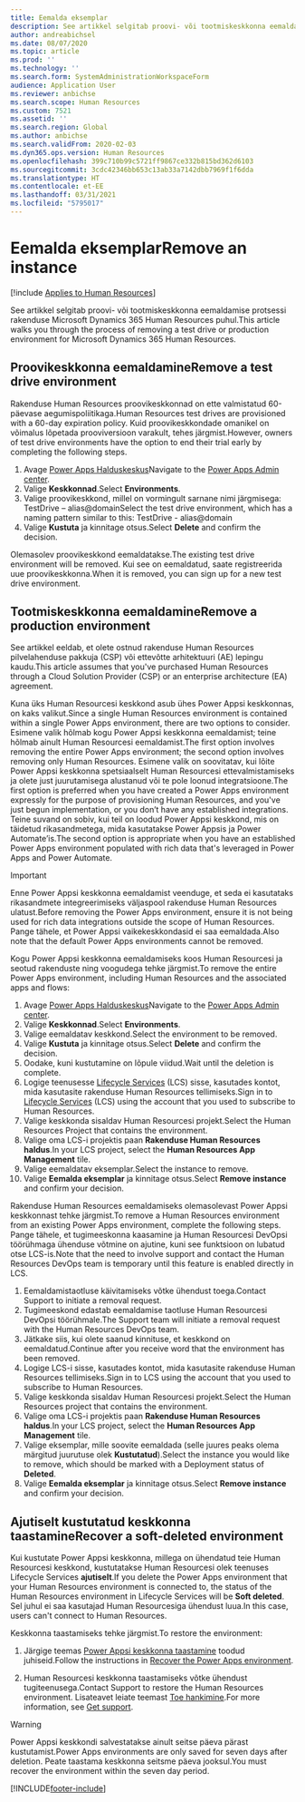 ```yaml
---
title: Eemalda eksemplar
description: See artikkel selgitab proovi- või tootmiskeskkonna eemaldamise protsessi rakenduse Microsoft Dynamics 365 Human Resources puhul.
author: andreabichsel
ms.date: 08/07/2020
ms.topic: article
ms.prod: ''
ms.technology: ''
ms.search.form: SystemAdministrationWorkspaceForm
audience: Application User
ms.reviewer: anbichse
ms.search.scope: Human Resources
ms.custom: 7521
ms.assetid: ''
ms.search.region: Global
ms.author: anbichse
ms.search.validFrom: 2020-02-03
ms.dyn365.ops.version: Human Resources
ms.openlocfilehash: 399c710b99c5721ff9867ce332b815bd362d6103
ms.sourcegitcommit: 3cdc42346bb653c13ab33a7142dbb7969f1f6dda
ms.translationtype: HT
ms.contentlocale: et-EE
ms.lasthandoff: 03/31/2021
ms.locfileid: "5795017"
---
```

# <a name="remove-an-instance"></a><span data-ttu-id="5b592-103">Eemalda eksemplar</span><span class="sxs-lookup"><span data-stu-id="5b592-103">Remove an instance</span></span>

[!include [Applies to Human Resources](../includes/applies-to-hr.md)]

<span data-ttu-id="5b592-104">See artikkel selgitab proovi- või tootmiskeskkonna eemaldamise protsessi rakenduse Microsoft Dynamics 365 Human Resources puhul.</span><span class="sxs-lookup"><span data-stu-id="5b592-104">This article walks you through the process of removing a test drive or production environment for Microsoft Dynamics 365 Human Resources.</span></span>

## <a name="remove-a-test-drive-environment"></a><span data-ttu-id="5b592-105">Proovikeskkonna eemaldamine</span><span class="sxs-lookup"><span data-stu-id="5b592-105">Remove a test drive environment</span></span>

<span data-ttu-id="5b592-106">Rakenduse Human Resources proovikeskkonnad on ette valmistatud 60-päevase aegumispoliitikaga.</span><span class="sxs-lookup"><span data-stu-id="5b592-106">Human Resources test drives are provisioned with a 60-day expiration policy.</span></span> <span data-ttu-id="5b592-107">Kuid proovikeskkondade omanikel on võimalus lõpetada prooviversioon varakult, tehes järgmist.</span><span class="sxs-lookup"><span data-stu-id="5b592-107">However, owners of test drive environments have the option to end their trial early by completing the following steps.</span></span> 

1. <span data-ttu-id="5b592-108">Avage [Power Apps Halduskeskus](https://admin.businessplatform.microsoft.com/)</span><span class="sxs-lookup"><span data-stu-id="5b592-108">Navigate to the [Power Apps Admin center](https://admin.businessplatform.microsoft.com/).</span></span>
2. <span data-ttu-id="5b592-109">Valige **Keskkonnad**.</span><span class="sxs-lookup"><span data-stu-id="5b592-109">Select **Environments**.</span></span>
3. <span data-ttu-id="5b592-110">Valige proovikeskkond, millel on vormingult sarnane nimi järgmisega: TestDrive – alias@domain</span><span class="sxs-lookup"><span data-stu-id="5b592-110">Select the test drive environment, which has a naming pattern similar to this: TestDrive - alias@domain</span></span>
4. <span data-ttu-id="5b592-111">Valige **Kustuta** ja kinnitage otsus.</span><span class="sxs-lookup"><span data-stu-id="5b592-111">Select **Delete** and confirm the decision.</span></span> 

<span data-ttu-id="5b592-112">Olemasolev proovikeskkond eemaldatakse.</span><span class="sxs-lookup"><span data-stu-id="5b592-112">The existing test drive environment will be removed.</span></span> <span data-ttu-id="5b592-113">Kui see on eemaldatud, saate registreerida uue proovikeskkonna.</span><span class="sxs-lookup"><span data-stu-id="5b592-113">When it is removed, you can sign up for a new test drive environment.</span></span> 

## <a name="remove-a-production-environment"></a><span data-ttu-id="5b592-114">Tootmiskeskkonna eemaldamine</span><span class="sxs-lookup"><span data-stu-id="5b592-114">Remove a production environment</span></span>

<span data-ttu-id="5b592-115">See artikkel eeldab, et olete ostnud rakenduse Human Resources pilvelahenduse pakkuja (CSP) või ettevõtte arhitektuuri (AE) lepingu kaudu.</span><span class="sxs-lookup"><span data-stu-id="5b592-115">This article assumes that you've purchased Human Resources through a Cloud Solution Provider (CSP) or an enterprise architecture (EA) agreement.</span></span> 

<span data-ttu-id="5b592-116">Kuna üks Human Resourcesi keskkond asub ühes Power Appsi keskkonnas, on kaks valikut.</span><span class="sxs-lookup"><span data-stu-id="5b592-116">Since a single Human Resources environment is contained within a single Power Apps environment, there are two options to consider.</span></span> <span data-ttu-id="5b592-117">Esimene valik hõlmab kogu Power Appsi keskkonna eemaldamist; teine hõlmab ainult Human Resourcesi eemaldamist.</span><span class="sxs-lookup"><span data-stu-id="5b592-117">The first option involves removing the entire Power Apps environment; the second option involves removing only Human Resources.</span></span> <span data-ttu-id="5b592-118">Esimene valik on soovitatav, kui lõite Power Appsi keskkonna spetsiaalselt Human Resourcesi ettevalmistamiseks ja olete just juurutamisega alustanud või te pole loonud integratsioone.</span><span class="sxs-lookup"><span data-stu-id="5b592-118">The first option is preferred when you have created a Power Apps environment expressly for the purpose of provisioning Human Resources, and you've just begun implementation, or you don’t have any established integrations.</span></span> <span data-ttu-id="5b592-119">Teine suvand on sobiv, kui teil on loodud Power Appsi keskkond, mis on täidetud rikasandmetega, mida kasutatakse Power Appsis ja Power Automate’is.</span><span class="sxs-lookup"><span data-stu-id="5b592-119">The second option is appropriate when you have an established Power Apps environment populated with rich data that's leveraged in Power Apps and Power Automate.</span></span>

> [!Important]
> <span data-ttu-id="5b592-120">Enne Power Appsi keskkonna eemaldamist veenduge, et seda ei kasutataks rikasandmete integreerimiseks väljaspool rakenduse Human Resources ulatust.</span><span class="sxs-lookup"><span data-stu-id="5b592-120">Before removing the Power Apps environment, ensure it is not being used for rich data integrations outside the scope of Human Resources.</span></span> <span data-ttu-id="5b592-121">Pange tähele, et Power Appsi vaikekeskkondasid ei saa eemaldada.</span><span class="sxs-lookup"><span data-stu-id="5b592-121">Also note that the default Power Apps environments cannot be removed.</span></span> 

<span data-ttu-id="5b592-122">Kogu Power Appsi keskkonna eemaldamiseks koos Human Resourcesi ja seotud rakenduste ning voogudega tehke järgmist.</span><span class="sxs-lookup"><span data-stu-id="5b592-122">To remove the entire Power Apps environment, including Human Resources and the associated apps and flows:</span></span>

1. <span data-ttu-id="5b592-123">Avage [Power Apps Halduskeskus](https://admin.businessplatform.microsoft.com/)</span><span class="sxs-lookup"><span data-stu-id="5b592-123">Navigate to the [Power Apps Admin center](https://admin.businessplatform.microsoft.com/).</span></span>
2. <span data-ttu-id="5b592-124">Valige **Keskkonnad**.</span><span class="sxs-lookup"><span data-stu-id="5b592-124">Select **Environments**.</span></span>
3. <span data-ttu-id="5b592-125">Valige eemaldatav keskkond.</span><span class="sxs-lookup"><span data-stu-id="5b592-125">Select the environment to be removed.</span></span>
4. <span data-ttu-id="5b592-126">Valige **Kustuta** ja kinnitage otsus.</span><span class="sxs-lookup"><span data-stu-id="5b592-126">Select **Delete** and confirm the decision.</span></span> 
5. <span data-ttu-id="5b592-127">Oodake, kuni kustutamine on lõpule viidud.</span><span class="sxs-lookup"><span data-stu-id="5b592-127">Wait until the deletion is complete.</span></span>
6. <span data-ttu-id="5b592-128">Logige teenusesse [Lifecycle Services](https://lcs.dynamics.com/Logon/Index) (LCS) sisse, kasutades kontot, mida kasutasite rakenduse Human Resources tellimiseks.</span><span class="sxs-lookup"><span data-stu-id="5b592-128">Sign in to [Lifecycle Services](https://lcs.dynamics.com/Logon/Index) (LCS) using the account that you used to subscribe to Human Resources.</span></span> 
7. <span data-ttu-id="5b592-129">Valige keskkonda sisaldav Human Resourcesi projekt.</span><span class="sxs-lookup"><span data-stu-id="5b592-129">Select the Human Resources Project that contains the environment.</span></span> 
8. <span data-ttu-id="5b592-130">Valige oma LCS-i projektis paan **Rakenduse Human Resources haldus**.</span><span class="sxs-lookup"><span data-stu-id="5b592-130">In your LCS project, select the **Human Resources App Management** tile.</span></span> 
9. <span data-ttu-id="5b592-131">Valige eemaldatav eksemplar.</span><span class="sxs-lookup"><span data-stu-id="5b592-131">Select the instance to remove.</span></span> 
10. <span data-ttu-id="5b592-132">Valige **Eemalda eksemplar** ja kinnitage otsus.</span><span class="sxs-lookup"><span data-stu-id="5b592-132">Select **Remove instance** and confirm your decision.</span></span>  

<span data-ttu-id="5b592-133">Rakenduse Human Resources eemaldamiseks olemasolevast Power Appsi keskkonnast tehke järgmist.</span><span class="sxs-lookup"><span data-stu-id="5b592-133">To remove a Human Resources environment from an existing Power Apps environment, complete the following steps.</span></span> <span data-ttu-id="5b592-134">Pange tähele, et tugimeeskonna kaasamine ja Human Resourcesi DevOpsi töörühmaga ühenduse võtmine on ajutine, kuni see funktsioon on lubatud otse LCS-is.</span><span class="sxs-lookup"><span data-stu-id="5b592-134">Note that the need to involve support and contact the Human Resources DevOps team is temporary until this feature is enabled directly in LCS.</span></span>

1. <span data-ttu-id="5b592-135">Eemaldamistaotluse käivitamiseks võtke ühendust toega.</span><span class="sxs-lookup"><span data-stu-id="5b592-135">Contact Support to initiate a removal request.</span></span>
2. <span data-ttu-id="5b592-136">Tugimeeskond edastab eemaldamise taotluse Human Resourcesi DevOpsi töörühmale.</span><span class="sxs-lookup"><span data-stu-id="5b592-136">The Support team will initiate a removal request with the Human Resources DevOps team.</span></span> 
3. <span data-ttu-id="5b592-137">Jätkake siis, kui olete saanud kinnituse, et keskkond on eemaldatud.</span><span class="sxs-lookup"><span data-stu-id="5b592-137">Continue after you receive word that the environment has been removed.</span></span>
4. <span data-ttu-id="5b592-138">Logige LCS-i sisse, kasutades kontot, mida kasutasite rakenduse Human Resources tellimiseks.</span><span class="sxs-lookup"><span data-stu-id="5b592-138">Sign in to LCS using the account that you used to subscribe to Human Resources.</span></span> 
5. <span data-ttu-id="5b592-139">Valige keskkonda sisaldav Human Resourcesi projekt.</span><span class="sxs-lookup"><span data-stu-id="5b592-139">Select the Human Resources project that contains the environment.</span></span> 
6. <span data-ttu-id="5b592-140">Valige oma LCS-i projektis paan **Rakenduse Human Resources haldus**.</span><span class="sxs-lookup"><span data-stu-id="5b592-140">In your LCS project, select the **Human Resources App Management** tile.</span></span> 
7. <span data-ttu-id="5b592-141">Valige eksemplar, mille soovite eemaldada (selle juures peaks olema märgitud juurutuse olek **Kustutatud**).</span><span class="sxs-lookup"><span data-stu-id="5b592-141">Select the instance you would like to remove, which should be marked with a Deployment status of **Deleted**.</span></span>
8. <span data-ttu-id="5b592-142">Valige **Eemalda eksemplar** ja kinnitage otsus.</span><span class="sxs-lookup"><span data-stu-id="5b592-142">Select **Remove instance** and confirm your decision.</span></span> 

## <a name="recover-a-soft-deleted-environment"></a><span data-ttu-id="5b592-143">Ajutiselt kustutatud keskkonna taastamine</span><span class="sxs-lookup"><span data-stu-id="5b592-143">Recover a soft-deleted environment</span></span>

<span data-ttu-id="5b592-144">Kui kustutate Power Appsi keskkonna, millega on ühendatud teie Human Resourcesi keskkond, kustutatakse Human Resourcesi olek teenuses Lifecycle Services **ajutiselt**.</span><span class="sxs-lookup"><span data-stu-id="5b592-144">If you delete the Power Apps environment that your Human Resources environment is connected to, the status of the Human Resources environment in Lifecycle Services will be **Soft deleted**.</span></span> <span data-ttu-id="5b592-145">Sel juhul ei saa kasutajad Human Resourcesiga ühendust luua.</span><span class="sxs-lookup"><span data-stu-id="5b592-145">In this case, users can't connect to Human Resources.</span></span>

<span data-ttu-id="5b592-146">Keskkonna taastamiseks tehke järgmist.</span><span class="sxs-lookup"><span data-stu-id="5b592-146">To restore the environment:</span></span>

1. <span data-ttu-id="5b592-147">Järgige teemas [Power Appsi keskkonna taastamine](/power-platform/admin/recover-environment.md) toodud juhiseid.</span><span class="sxs-lookup"><span data-stu-id="5b592-147">Follow the instructions in [Recover the Power Apps environment](/power-platform/admin/recover-environment.md).</span></span>

2. <span data-ttu-id="5b592-148">Human Resourcesi keskkonna taastamiseks võtke ühendust tugiteenusega.</span><span class="sxs-lookup"><span data-stu-id="5b592-148">Contact Support to restore the Human Resources environment.</span></span> <span data-ttu-id="5b592-149">Lisateavet leiate teemast [Toe hankimine](hr-admin-troubleshooting-support.md).</span><span class="sxs-lookup"><span data-stu-id="5b592-149">For more information, see [Get support](hr-admin-troubleshooting-support.md).</span></span>

> [!Warning]
> <span data-ttu-id="5b592-150">Power Appsi keskkondi salvestatakse ainult seitse päeva pärast kustutamist.</span><span class="sxs-lookup"><span data-stu-id="5b592-150">Power Apps environments are only saved for seven days after deletion.</span></span> <span data-ttu-id="5b592-151">Peate taastama keskkonna seitsme päeva jooksul.</span><span class="sxs-lookup"><span data-stu-id="5b592-151">You must recover the environment within the seven day period.</span></span>


[!INCLUDE[footer-include](../includes/footer-banner.md)]